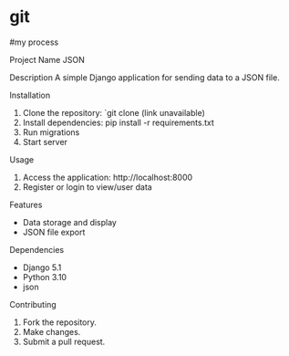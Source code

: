# git
#my process

Project Name
JSON

Description
A simple Django application for sending data to a JSON file.

Installation
1. Clone the repository: `git clone (link unavailable)
2. Install dependencies: pip install -r requirements.txt
3. Run migrations
4. Start server

Usage
1. Access the application: http://localhost:8000
2. Register or login to view/user data

Features
- Data storage and display
- JSON file export

Dependencies
- Django 5.1
- Python 3.10
- json

Contributing
1. Fork the repository.
2. Make changes.
3. Submit a pull request.
